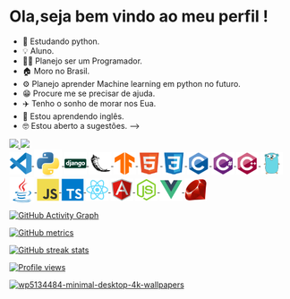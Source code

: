 # Ola,seja bem vindo ao meu perfil !


- 🌱 Estudando python.
- 💡 Aluno.
- 👨‍💻 Planejo ser um Programador.
- 🏠 Moro no Brasil.
- ⚙️ Planejo aprender Machine learning em python no futuro.
- 😁 Procure me se precisar de ajuda.
- ✈️ Tenho o sonho de morar nos Eua.
- 📘 Estou aprendendo inglês.
- 🤓 Estou aberto a sugestões.
-->
 <div>
  <a href="https://github.com/LUCAS2077">
  <img height="180em" src="https://github-readme-stats.vercel.app/api?username=LUCAS2077&show_icons=true&theme=gotham&include_all_commits=true&count_private=true"/>  
  <img height="180em" src="https://github-readme-stats.vercel.app/api/top-langs/?username=LUCAS2077&layout=compact&langs_count=16&theme=gotham"/>
</div>
 
 
<div>
 <img align="center" alt-Ra-Python" height="40" width="40" src="https://raw.githubusercontent.com/devicons/devicon/master/icons/vscode/vscode-original.svg">
 <img align="center" alt-Ra-Python" height="50" width="50" src="https://raw.githubusercontent.com/devicons/devicon/master/icons/python/python-original.svg">
 <img align="center" alt-Ra-Python" height="40" width="40" src="https://raw.githubusercontent.com/devicons/devicon/master/icons/django/django-original.svg">
 <img align="center" alt-Ra-Python" height="40" width="40" src="https://raw.githubusercontent.com/devicons/devicon/master/icons/flask/flask-original.svg">
 <img align="center" alt-Ra-Python" height="40" width="40" src="https://raw.githubusercontent.com/devicons/devicon/master/icons/tensorflow/tensorflow-original.svg">
 <img align="center" alt-Ra-Python" height="40" width="40" src="https://raw.githubusercontent.com/devicons/devicon/master/icons/html5/html5-original.svg">
 <img align="center" alt-Ra-Python" height="40" width="40" src="https://raw.githubusercontent.com/devicons/devicon/master/icons/css3/css3-original.svg">
 <img align="center" alt-Ra-Python" height="40" width="40" src="https://raw.githubusercontent.com/devicons/devicon/master/icons/c/c-original.svg">
 <img align="center" alt-Ra-Csharp" height="40" width="40" src="https://raw.githubusercontent.com/devicons/devicon/master/icons/csharp/csharp-original.svg">
 <img align="center" alt-Ra-Python" height="40" width="40" src="https://raw.githubusercontent.com/devicons/devicon/master/icons/cplusplus/cplusplus-original.svg">
 <img align="center" alt-Ra-Python" height="40" width="40" src="https://raw.githubusercontent.com/devicons/devicon/master/icons/go/go-original.svg">
 <img align="center" alt-Ra-Python" height="45" width="45" src="https://raw.githubusercontent.com/devicons/devicon/master/icons/java/java-original.svg">
 <img align="center" alt-Ra-Python" height="40" width="40" src="https://raw.githubusercontent.com/devicons/devicon/master/icons/javascript/javascript-original.svg">
 <img align="center" alt-Ra-Python" height="40" width="40" src="https://raw.githubusercontent.com/devicons/devicon/master/icons/typescript/typescript-original.svg">
 <img align="center" alt-Ra-Python" height="40" width="40" src="https://raw.githubusercontent.com/devicons/devicon/master/icons/react/react-original.svg">
 <img align="center" alt-Ra-Python" height="40" width="40" src="https://raw.githubusercontent.com/devicons/devicon/master/icons/angularjs/angularjs-original.svg">
 <img align="center" alt-Ra-Python" height="40" width="40" src="https://raw.githubusercontent.com/devicons/devicon/master/icons/nodejs/nodejs-original.svg">
 <img align="center" alt-Ra-Python" height="40" width="40" src="https://raw.githubusercontent.com/devicons/devicon/master/icons/vuejs/vuejs-original.svg">
 <img align="center" alt-Ra-Python" height="40" width="40" src="https://raw.githubusercontent.com/devicons/devicon/master/icons/ruby/ruby-original.svg">
</div>

![GitHub Activity Graph](https://activity-graph.herokuapp.com/graph?username=LUCAS2077)  

![GitHub metrics](https://metrics.lecoq.io/LUCAS2077)  

![GitHub streak stats](https://github-readme-streak-stats.herokuapp.com/?user=LUCAS2077)  

![Profile views](https://gpvc.arturio.dev/LUCAS2077)  
 
 ![wp5134484-minimal-desktop-4k-wallpapers](https://user-images.githubusercontent.com/87575291/128956298-a3049353-34eb-4684-aa4b-43cd58af5165.jpg)



